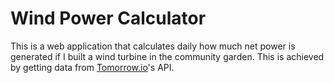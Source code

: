 # Wind Power Calculator

This is a web application that calculates daily how much net power is
generated if I built a wind turbine in the community garden. This is
achieved by getting data from [Tomorrow.io](https://tomorrow.io)'s API.